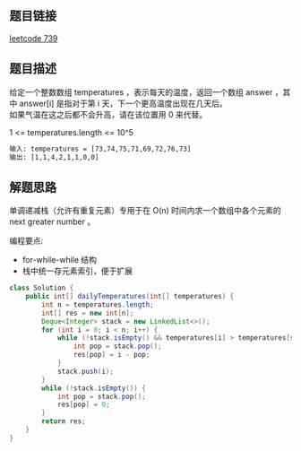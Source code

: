 ## 题目链接

[leetcode 739](https://leetcode.cn/problems/daily-temperatures/)

## 题目描述

给定一个整数数组 temperatures ，表示每天的温度，返回一个数组 answer ，其中 answer[i] 是指对于第 i 天，下一个更高温度出现在几天后。  
如果气温在这之后都不会升高，请在该位置用 0 来代替。

1 <= temperatures.length <= 10^5  

```html
输入: temperatures = [73,74,75,71,69,72,76,73]
输出: [1,1,4,2,1,1,0,0]
```

## 解题思路

单调递减栈（允许有重复元素）专用于在 O(n) 时间内求一个数组中各个元素的 next greater number 。  

编程要点:  
- for-while-while 结构
- 栈中统一存元素索引，便于扩展

```JAVA
class Solution {
    public int[] dailyTemperatures(int[] temperatures) {
        int n = temperatures.length;
        int[] res = new int[n];
        Deque<Integer> stack = new LinkedList<>();
        for (int i = 0; i < n; i++) {
            while (!stack.isEmpty() && temperatures[i] > temperatures[stack.peek()]) {
                int pop = stack.pop();
                res[pop] = i - pop;
            }
            stack.push(i);
        }
        while (!stack.isEmpty()) {
            int pop = stack.pop();
            res[pop] = 0;
        }
        return res;
    }
}
```

